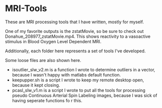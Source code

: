 # MRI-Tools
These are MRI processing tools that I have written, mostly for myself.

One of my favorite outputs is the zstatMovie, so be sure to check out Donahue_208977_zstatMovie.mp4. This shows reactivity
to a vasoactive stimulus in Blood Oxygen Level Dependent MRI.

Additionally, each folder here represents a set of tools I've developed.

Some loose files are also shown here.
- isoutlier_slw_v2.m is a function I wrote to determine outliers in a vector, because I wasn't happy with matlabs default function.
- keepupper.sh is a script I wrote to keep my remote desktop open, because it kept closing.
- pcasl_slw_v1.m is a script I wrote to put all the tools for processing pseudo Continuous Arterial Spin Labeling images, because I was sick of having seperate functions fo r this.
